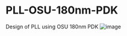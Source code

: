 # PLL-OSU-180nm-PDK
Design of PLL using OSU 180nm PDK
![image](https://user-images.githubusercontent.com/92794189/137905301-931cca11-2a86-4da9-9463-8f77f6ea9b0f.png)
